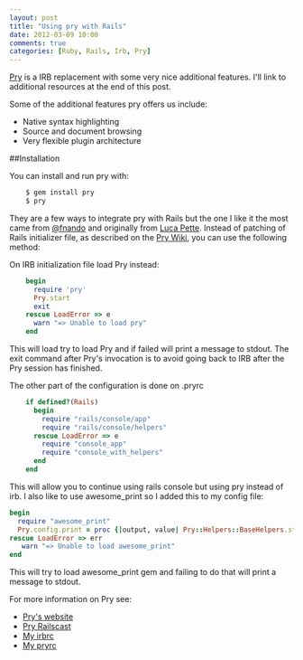 ```yaml
---
layout: post
title: "Using pry with Rails"
date: 2012-03-09 10:00
comments: true
categories: [Ruby, Rails, Irb, Pry]
---
```


[Pry](http://pry.github.com/) is a IRB replacement with some very nice additional features. I'll link to additional resources at the end of this post.

Some of the additional features pry offers us include:

* Native syntax highlighting
* Source and document browsing
* Very flexible plugin architecture

##Installation

You can install and run pry with:

``` bash
    $ gem install pry
    $ pry
```

They are a few ways to integrate pry with Rails but the one I like it the most came from [@fnando](http://twitter.com/fnando) and originally from [Luca Pette](http://lucapette.com/pry/pry-everywhere/). Instead of patching of Rails initializer file, as described on the [Pry Wiki](https://github.com/pry/pry/wiki/Setting-up-Rails-or-Heroku-to-use-Pry), you can use the following method:

On IRB initialization file load Pry instead:

``` ruby ~/.irbrc
    begin
      require 'pry'
      Pry.start
      exit
    rescue LoadError => e
      warn "=> Unable to load pry"
    end
```
This will load try to load Pry and if failed will print a message to stdout. The exit command after Pry's invocation is to avoid going back to IRB after the Pry session has finished.

The other part of the configuration is done on .pryrc

``` ruby ~/.pryrc
    if defined?(Rails)
      begin
        require "rails/console/app"
        require "rails/console/helpers"
      rescue LoadError => e
        require "console_app"
        require "console_with_helpers"
      end
    end
```
This will allow you to continue using rails console but using pry instead of irb. I also like to use awesome_print so I added this to my config file:

```ruby ~/.pryrc
begin
  require "awesome_print"
  Pry.config.print = proc {|output, value| Pry::Helpers::BaseHelpers.stagger_output("=> #{value.ai}", output)}
rescue LoadError => err
   warn "=> Unable to load awesome_print"
end
```
This will try to load awesome_print gem and failing to do that will print a message to stdout.

For more information on Pry see:

* [Pry's website](http://pry.github.com/)
* [Pry Railscast](http://railscasts.com/episodes/280-pry-with-rails)
* [My irbrc](https://github.com/filipeamoreira/dot-files/blob/master/_irbrc)
* [My pryrc](https://github.com/filipeamoreira/dot-files/blob/master/_pryrc)
